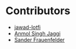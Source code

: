 # Contributors

- [jawad-lotfi](https://github.com/jawad-lotfi)
- [Anmol Singh Jaggi](https://github.com/Anmol-Singh-Jaggi)
- [Sander Frauenfelder](https://github.com/sfrauenfelder)
